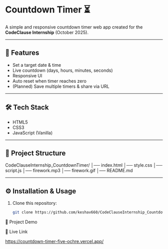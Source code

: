 # Countdown Timer ⏳

A simple and responsive countdown timer web app created for the **CodeClause Internship** (October 2025).

---

## 🚀 Features
- Set a target date & time
- Live countdown (days, hours, minutes, seconds)
- Responsive UI
- Auto reset when timer reaches zero
- (Planned) Save multiple timers & share via URL

---

## 🛠️ Tech Stack
- HTML5  
- CSS3  
- JavaScript (Vanilla)

---

## 📂 Project Structure
CodeClauseInternship_CountdownTimer/
│── index.html
│── style.css
│── script.js
│── firework.mp3
│── firework.gif
│── README.md


---

## ⚙️ Installation & Usage
1. Clone this repository:
    ```bash
   git clone https://github.com/keshav660/CodeClauseInternship_CountdownTimer.git

📸 Project Demo



🔗 Live Link
 
 https://countdown-timer-five-ochre.vercel.app/
